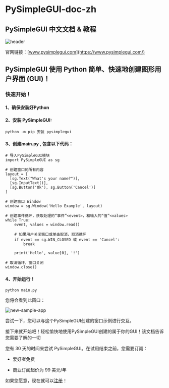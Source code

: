 # PySimpleGUI-doc-zh
## PySimpleGUI 中文文档 &amp; 教程

![header](https://github.com/AdamFGC/PySimpleGUI-doc-zh/assets/156168492/8923ad04-8588-4d23-9ee1-3e4ebf6a752d)

官网链接：[www.pysimplegui.com](https://www.pysimplegui.com/)

## PySimpleGUI 使用 Python 简单、快速地创建图形用户界面 (GUI)！

### 快速开始！

#### 1、确保安装好Python

#### 2、安装 PySimpleGUI:

```
python -m pip 安装 pysimplegui
```

#### 3、创建main.py , 包含以下代码：
```
# 导入PySimpleGUI模块
import PySimpleGUI as sg 

# 创建窗口的所有内容
layout = [
  [sg.Text("What's your name?")], 
  [sg.InputText()], 
  [sg.Button('Ok'), sg.Button('Cancel')]
] 

# 创建窗口 Window
window = sg.Window('Hello Example', layout) 

# 创建事件循环，获取处理的“事件”<event>，和输入的“值”<values> 
while True: 
    event, values = window.read() 

    # 如果用户关闭窗口或单击取消，取消循环
    if event == sg.WIN_CLOSED 或 event == 'Cancel': 
        break 

    print('Hello', value[0], '!')

# 取消循环，窗口关闭
window.close()
```
#### 4、开始运行！
```
python main.py
```
您将会看到此窗口：

![new-sample-app](https://github.com/AdamFGC/PySimpleGUI-doc-zh/assets/156168492/d4c8c64e-8b49-422b-8b06-02c5260c911d)

尝试一下，您可以与这个PySimpleGUI创建的窗口示例进行交互。

接下来就开始吧！轻松愉快地使用PySimpleGUI创建的属于你的GUI！该文档告诉您需要了解的一切

您有 30 天的时间来尝试 PySimpleGUI。在试用结束之前，您需要订阅：

* 爱好者免费

* 商业订阅起价为 99 美元/年

如果您愿意，现在就可以[注册](https://www.pysimplegui.com/pricing)！



